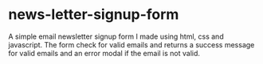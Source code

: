 # news-letter-signup-form
A simple email newsletter signup form I made using html, css and javascript. The form check for valid emails and returns a success message for valid emails and an error modal if the email is not valid.

